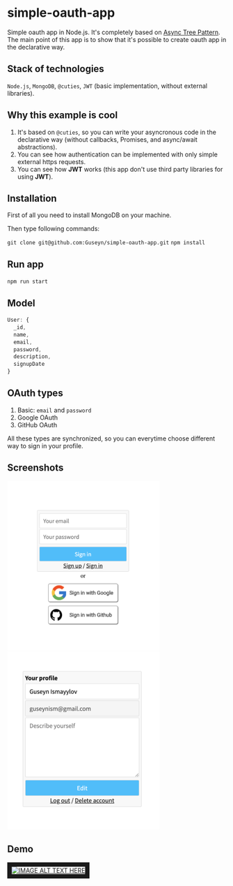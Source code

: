 # simple-oauth-app
Simple oauth app in Node.js. It's completely based on [Async Tree Pattern](https://guseyn.com/pdf/Async_Tree_Pattern.pdf). The main point of this app is to show that it's possible to create oauth app in the declarative way.

## Stack of technologies

`Node.js`, `MongoDB`, `@cuties`, `JWT` (basic implementation, without external libraries).

## Why this example is cool

1. It's based on `@cuties`, so you can write your asyncronous code in the declarative way (without callbacks, Promises, and async/await abstractions).
2. You can see how authentication can be implemented with only simple external https requests.
3. You can see how **JWT** works (this app don't use third party libraries for using **JWT**).

## Installation

First of all you need to install MongoDB on your machine.

Then type following commands:

`git clone git@github.com:Guseyn/simple-oauth-app.git`
`npm install`

## Run app

`npm run start`

## Model

```js
User: {
  _id,
  name,
  email,
  password,
  description,
  signupDate
}
```

## OAuth types

1. Basic: `email` and `password`
2. Google OAuth
2. GitHub OAuth

All these types are synchronized, so you can everytime choose different way to sign in your profile.

## Screenshots

<img src="https://github.com/Guseyn/simple-oauth-app/blob/master/login.png?raw=true" width="350px"></img>
<img src="https://github.com/Guseyn/simple-oauth-app/blob/master/profile.png?raw=true" width="350px"></img>

## Demo

<a href="http://www.youtube.com/watch?feature=player_embedded&v=yn2tvSDwgII
" target="_blank"><img src="http://img.youtube.com/vi/yn2tvSDwgII/0.jpg" 
alt="IMAGE ALT TEXT HERE" width="350" height="263" border="10" /></a>
